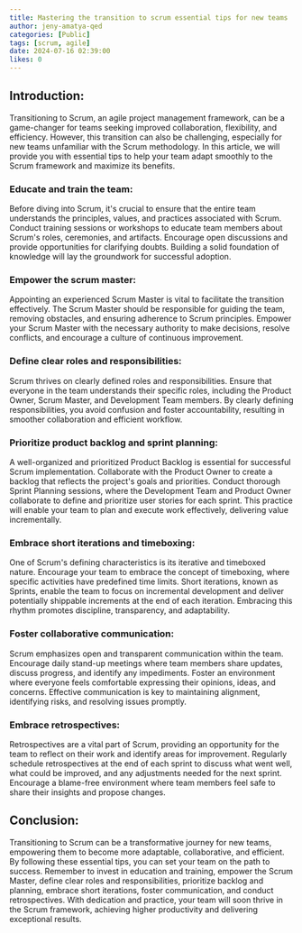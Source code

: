 ```yaml
---
title: Mastering the transition to scrum essential tips for new teams
author: jeny-amatya-qed
categories: [Public]
tags: [scrum, agile]
date: 2024-07-16 02:39:00 
likes: 0
---
```


## Introduction:
Transitioning to Scrum, an agile project management framework, can be a game-changer for teams seeking improved collaboration, flexibility, and efficiency. However, this transition can also be challenging, especially for new teams unfamiliar with the Scrum methodology. In this article, we will provide you with essential tips to help your team adapt smoothly to the Scrum framework and maximize its benefits.

### Educate and train the team:
Before diving into Scrum, it's crucial to ensure that the entire team understands the principles, values, and practices associated with Scrum. Conduct training sessions or workshops to educate team members about Scrum's roles, ceremonies, and artifacts. Encourage open discussions and provide opportunities for clarifying doubts. Building a solid foundation of knowledge will lay the groundwork for successful adoption.

### Empower the scrum master:
Appointing an experienced Scrum Master is vital to facilitate the transition effectively. The Scrum Master should be responsible for guiding the team, removing obstacles, and ensuring adherence to Scrum principles. Empower your Scrum Master with the necessary authority to make decisions, resolve conflicts, and encourage a culture of continuous improvement.

### Define clear roles and responsibilities:
Scrum thrives on clearly defined roles and responsibilities. Ensure that everyone in the team understands their specific roles, including the Product Owner, Scrum Master, and Development Team members. By clearly defining responsibilities, you avoid confusion and foster accountability, resulting in smoother collaboration and efficient workflow.

### Prioritize product backlog and sprint planning:
A well-organized and prioritized Product Backlog is essential for successful Scrum implementation. Collaborate with the Product Owner to create a backlog that reflects the project's goals and priorities. Conduct thorough Sprint Planning sessions, where the Development Team and Product Owner collaborate to define and prioritize user stories for each sprint. This practice will enable your team to plan and execute work effectively, delivering value incrementally.

### Embrace short iterations and timeboxing:
One of Scrum's defining characteristics is its iterative and timeboxed nature. Encourage your team to embrace the concept of timeboxing, where specific activities have predefined time limits. Short iterations, known as Sprints, enable the team to focus on incremental development and deliver potentially shippable increments at the end of each iteration. Embracing this rhythm promotes discipline, transparency, and adaptability.

### Foster collaborative communication:
Scrum emphasizes open and transparent communication within the team. Encourage daily stand-up meetings where team members share updates, discuss progress, and identify any impediments. Foster an environment where everyone feels comfortable expressing their opinions, ideas, and concerns. Effective communication is key to maintaining alignment, identifying risks, and resolving issues promptly.

### Embrace retrospectives:
Retrospectives are a vital part of Scrum, providing an opportunity for the team to reflect on their work and identify areas for improvement. Regularly schedule retrospectives at the end of each sprint to discuss what went well, what could be improved, and any adjustments needed for the next sprint. Encourage a blame-free environment where team members feel safe to share their insights and propose changes.

## Conclusion:
Transitioning to Scrum can be a transformative journey for new teams, empowering them to become more adaptable, collaborative, and efficient. By following these essential tips, you can set your team on the path to success. Remember to invest in education and training, empower the Scrum Master, define clear roles and responsibilities, prioritize backlog and planning, embrace short iterations, foster communication, and conduct retrospectives. With dedication and practice, your team will soon thrive in the Scrum framework, achieving higher productivity and delivering exceptional results.
